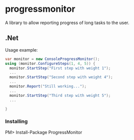 # progressmonitor

A library to allow reporting progress of long tasks to the user.


## .Net

Usage example:

```C#
var monitor = new ConsoleProgressMonitor();
using (monitor.ConfigureSteps(1, 4, 5)) {
  monitor.StartStep("First step with weight 1");
  ...
  monitor.StartStep("Second step with weight 4");
  ...
  monitor.Report("Still working...");
  ...
  monitor.StartStep("Third step with weight 5");
  ...

}
```

### Installing

  PM> Install-Package ProgressMonitor 
